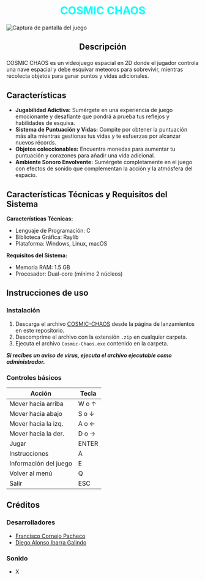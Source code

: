 # <h1 align="center" style="color:cyan;">COSMIC CHAOS</h1>


![Captura de pantalla del juego](https://i.ibb.co/9W1YGtq/interfaz.png)

## <p align="center"><strong>Descripción</strong></p>

COSMIC CHAOS es un videojuego espacial en 2D donde el jugador controla una nave espacial y debe esquivar meteoros para sobrevivir, mientras recolecta objetos para ganar puntos y vidas adicionales.

## Características
- **Jugabilidad Adictiva:** Sumérgete en una experiencia de juego emocionante y desafiante que pondrá a prueba tus reflejos y habilidades de esquiva.
- **Sistema de Puntuación y Vidas:** Compite por obtener la puntuación más alta mientras gestionas tus vidas y te esfuerzas por alcanzar nuevos récords.
- **Objetos coleccionables:** Encuentra monedas para aumentar tu puntuación y corazones para añadir una vida adicional.
- **Ambiente Sonoro Envolvente:** Sumérgete completamente en el juego con efectos de sonido que complementan la acción y la atmósfera del espacio.

## Características Técnicas y Requisitos del Sistema
**Características Técnicas:**
- Lenguaje de Programación: C
- Biblioteca Gráfica: Raylib
- Plataforma: Windows, Linux, macOS

**Requisitos del Sistema:**
- Memoria RAM: 1.5 GB
- Procesador: Dual-core (mínimo 2 núcleos)


## Instrucciones de uso
### Instalación
1. Descarga el archivo [COSMIC-CHAOS](aquiPonerURLdeRelease) desde la página de lanzamientos en este repositorio.
2. Descomprime el archivo con la extensión `.zip` en cualquier carpeta.
3. Ejecuta el archivo `Cosmic-Chaos.exe` contenido en la carpeta.

**_Si recibes un aviso de virus, ejecuta el archivo ejecutable como administrador._**

### Controles básicos

| Acción               | Tecla           |
|----------------------|-----------------|
| Mover hacia arriba   | W o ↑           |
| Mover hacia abajo    | S o ↓           |
| Mover hacia la izq.  | A o ←           |
| Mover hacia la der.  | D o →           |
| Jugar                | ENTER           |
| Instrucciones        | A               |
| Información del juego| E               |
| Volver al menú       | Q               |
| Salir                | ESC             |

## Créditos
### Desarrolladores
- [Francisco Cornejo Pacheco](https://github.com/FrankSkep)
- [Diego Alonso Ibarra Galindo](https://github.com/Dekstro999)

### Sonido
- X
